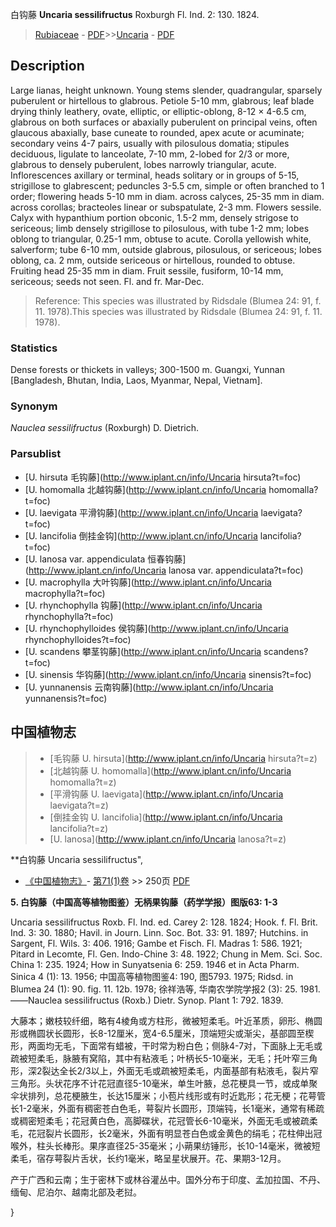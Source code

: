 白钩藤 **Uncaria sessilifructus** Roxburgh Fl. Ind. 2: 130. 1824.

> [Rubiaceae](http://www.iplant.cn/info/Rubiaceae?t=foc) - [PDF](http://www.iplant.cn/foc/pdf/Rubiaceae.pdf)>>[Uncaria](http://www.iplant.cn/info/Uncaria?t=foc) - [PDF](http://www.iplant.cn/foc/pdf/Uncaria.pdf)

## Description

Large lianas, height unknown. Young stems slender, quadrangular, sparsely puberulent or hirtellous to glabrous. Petiole 5-10 mm, glabrous; leaf blade drying thinly leathery, ovate, elliptic, or elliptic-oblong, 8-12 × 4-6.5 cm, glabrous on both surfaces or abaxially puberulent on principal veins, often glaucous abaxially, base cuneate to rounded, apex acute or acuminate; secondary veins 4-7 pairs, usually with pilosulous domatia; stipules deciduous, ligulate to lanceolate, 7-10 mm, 2-lobed for 2/3 or more, glabrous to densely puberulent, lobes narrowly triangular, acute. Inflorescences axillary or terminal, heads solitary or in groups of 5-15, strigillose to glabrescent; peduncles 3-5.5 cm, simple or often branched to 1 order; flowering heads 5-10 mm in diam. across calyces, 25-35 mm in diam. across corollas; bracteoles linear or subspatulate, 2-3 mm. Flowers sessile. Calyx with hypanthium portion obconic, 1.5-2 mm, densely strigose to sericeous; limb densely strigillose to pilosulous, with tube 1-2 mm; lobes oblong to triangular, 0.25-1 mm, obtuse to acute. Corolla yellowish white, salverform; tube 6-10 mm, outside glabrous, pilosulous, or sericeous; lobes oblong, ca. 2 mm, outside sericeous or hirtellous, rounded to obtuse. Fruiting head 25-35 mm in diam. Fruit sessile, fusiform, 10-14 mm, sericeous; seeds not seen. Fl. and fr. Mar-Dec.


> Reference: 
> This species was illustrated by Ridsdale (Blumea 24: 91, f. 11. 1978).This species was illustrated by Ridsdale (Blumea 24: 91, f. 11. 1978).

### Statistics
Dense forests or thickets in valleys; 300-1500 m. Guangxi, Yunnan [Bangladesh, Bhutan, India, Laos, Myanmar, Nepal, Vietnam].

### Synonym
*Nauclea sessilifructus* (Roxburgh) D. Dietrich.



### Parsublist

* [U.  hirsuta  毛钩藤](http://www.iplant.cn/info/Uncaria hirsuta?t=foc)
* [U.  homomalla  北越钩藤](http://www.iplant.cn/info/Uncaria homomalla?t=foc)
* [U.  laevigata  平滑钩藤](http://www.iplant.cn/info/Uncaria laevigata?t=foc)
* [U.  lancifolia  倒挂金钩](http://www.iplant.cn/info/Uncaria lancifolia?t=foc)
* [U.  lanosa var. appendiculata  恒春钩藤](http://www.iplant.cn/info/Uncaria lanosa var. appendiculata?t=foc)
* [U.  macrophylla  大叶钩藤](http://www.iplant.cn/info/Uncaria macrophylla?t=foc)
* [U.  rhynchophylla  钩藤](http://www.iplant.cn/info/Uncaria rhynchophylla?t=foc)
* [U.  rhynchophylloides  侯钩藤](http://www.iplant.cn/info/Uncaria rhynchophylloides?t=foc)
* [U.  scandens  攀茎钩藤](http://www.iplant.cn/info/Uncaria scandens?t=foc)
* [U.  sinensis  华钩藤](http://www.iplant.cn/info/Uncaria sinensis?t=foc)
* [U.  yunnanensis  云南钩藤](http://www.iplant.cn/info/Uncaria yunnanensis?t=foc)


## 中国植物志

> * [毛钩藤  U.  hirsuta](http://www.iplant.cn/info/Uncaria hirsuta?t=z)
> * [北越钩藤  U.  homomalla](http://www.iplant.cn/info/Uncaria homomalla?t=z)
> * [平滑钩藤  U.  laevigata](http://www.iplant.cn/info/Uncaria laevigata?t=z)
> * [倒挂金钩  U.  lancifolia](http://www.iplant.cn/info/Uncaria lancifolia?t=z)
> * [U.  lanosa](http://www.iplant.cn/info/Uncaria lanosa?t=z)


**白钩藤 Uncaria sessilifructus",



* [《中国植物志》](http://www.iplant.cn/frps)- [第71(1)卷](http://www.iplant.cn/frps/vol/71(1)) >> 250页 [PDF](http://www.iplant.cn/frps/pdf/71(1)/250a.PDF)


**5. 白钩藤（中国高等植物图鉴）无柄果钩藤（药学学报）图版63: 1-3**

Uncaria sessilifructus Roxb. Fl. Ind. ed. Carey 2: 128. 1824; Hook. f. Fl. Brit. Ind. 3: 30. 1880; Havil. in Journ. Linn. Soc. Bot. 33: 91. 1897; Hutchins. in Sargent, Fl. Wils. 3: 406. 1916; Gambe et Fisch. Fl. Madras 1: 586. 1921; Pitard in Lecomte, Fl. Gen. Indo-Chine 3: 48. 1922; Chung in Mem. Sci. Soc. China 1: 235. 1924; How in Sunyatsenia 6: 259. 1946 et in Acta Pharm. Sinica 4 (1): 13. 1956; 中国高等植物图鉴4: 190, 图5793. 1975; Ridsd. in Blumea 24 (1): 90. fig. 11. 12b. 1978; 徐祥浩等, 华南农学院学报2 (3): 25. 1981. ——Nauclea sessilifructus (Roxb.) Dietr. Synop. Plant 1: 792. 1839.

大藤本；嫩枝较纤细，略有4棱角或方柱形，微被短柔毛。叶近革质，卵形、椭圆形或椭圆状长圆形，长8-12厘米，宽4-6.5厘米，顶端短尖或渐尖，基部圆至楔形，两面均无毛，下面常有蜡被，干时常为粉白色；侧脉4-7对，下面脉上无毛或疏被短柔毛，脉腋有窝陷，其中有粘液毛；叶柄长5-10毫米，无毛；托叶窄三角形，深2裂达全长2/3以上，外面无毛或疏被短柔毛，内面基部有粘液毛，裂片窄三角形。头状花序不计花冠直径5-10毫米，单生叶腋，总花梗具一节，或成单聚伞状排列，总花梗腋生，长达15厘米；小苞片线形或有时近匙形；花无梗；花萼管长1-2毫米，外面有稠密苍白色毛，萼裂片长圆形，顶端钝，长1毫米，通常有稀疏或稠密短柔毛；花冠黄白色，高脚碟状，花冠管长6-10毫米，外面无毛或被疏柔毛，花冠裂片长圆形，长2毫米，外面有明显苍白色或金黄色的绢毛；花柱伸出冠喉外，柱头长棒形。果序直径25-35毫米；小蒴果纺锤形，长10-14毫米，微被短柔毛，宿存萼裂片舌状，长约1毫米，略呈星状展开。花、果期3-12月。

产于广西和云南；生于密林下或林谷灌丛中。国外分布于印度、孟加拉国、不丹、缅甸、尼泊尔、越南北部及老挝。



}